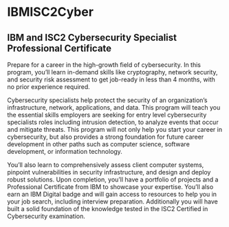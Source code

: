 # IBMISC2Cyber
## IBM and ISC2 Cybersecurity Specialist Professional Certificate

Prepare for a career in the high-growth field of cybersecurity. In this program, you’ll learn in-demand skills like cryptography, network security, and security risk assessment to get job-ready in less than 4 months, with no prior experience required.

Cybersecurity specialists help protect the security of an organization’s infrastructure, network, applications, and data. This program will teach you the essential skills employers are seeking for entry level cybersecurity specialists roles including intrusion detection, to analyze events that occur and mitigate threats. This program will not only help you start your career in cybersecurity, but also provides a strong foundation for future career development in other paths such as computer science, software development, or information technology.

You’ll also learn to comprehensively assess client computer systems, pinpoint vulnerabilities in security infrastructure, and design and deploy robust solutions. Upon completion, you’ll have a portfolio of projects and a Professional Certificate from IBM to showcase your expertise. You’ll also earn an IBM Digital badge and will gain access to resources to help you in your job search, including interview preparation. Additionally you will have built a solid foundation of the knowledge tested in the ISC2 Certified in Cybersecurity examination.
